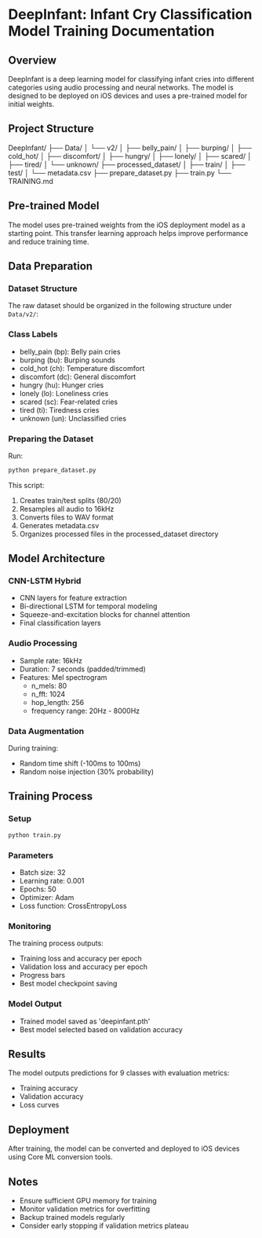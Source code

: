 # DeepInfant: Infant Cry Classification Model Training Documentation

## Overview
DeepInfant is a deep learning model for classifying infant cries into different categories using audio processing and neural networks. The model is designed to be deployed on iOS devices and uses a pre-trained model for initial weights.

## Project Structure
DeepInfant/
├── Data/
│   └── v2/
│       ├── belly_pain/
│       ├── burping/
│       ├── cold_hot/
│       ├── discomfort/
│       ├── hungry/
│       ├── lonely/
│       ├── scared/
│       ├── tired/
│       └── unknown/
├── processed_dataset/
│   ├── train/
│   ├── test/
│   └── metadata.csv
├── prepare_dataset.py
├── train.py
└── TRAINING.md

## Pre-trained Model
The model uses pre-trained weights from the iOS deployment model as a starting point. This transfer learning approach helps improve performance and reduce training time.

## Data Preparation

### Dataset Structure
The raw dataset should be organized in the following structure under `Data/v2/`:

### Class Labels
- belly_pain (bp): Belly pain cries
- burping (bu): Burping sounds
- cold_hot (ch): Temperature discomfort
- discomfort (dc): General discomfort
- hungry (hu): Hunger cries
- lonely (lo): Loneliness cries
- scared (sc): Fear-related cries
- tired (ti): Tiredness cries
- unknown (un): Unclassified cries

### Preparing the Dataset
Run:
```bash
python prepare_dataset.py
```

This script:
1. Creates train/test splits (80/20)
2. Resamples all audio to 16kHz
3. Converts files to WAV format
4. Generates metadata.csv
5. Organizes processed files in the processed_dataset directory

## Model Architecture

### CNN-LSTM Hybrid
- CNN layers for feature extraction
- Bi-directional LSTM for temporal modeling
- Squeeze-and-excitation blocks for channel attention
- Final classification layers

### Audio Processing
- Sample rate: 16kHz
- Duration: 7 seconds (padded/trimmed)
- Features: Mel spectrogram
  - n_mels: 80
  - n_fft: 1024
  - hop_length: 256
  - frequency range: 20Hz - 8000Hz

### Data Augmentation
During training:
- Random time shift (-100ms to 100ms)
- Random noise injection (30% probability)

## Training Process

### Setup
```bash
python train.py
```

### Parameters
- Batch size: 32
- Learning rate: 0.001
- Epochs: 50
- Optimizer: Adam
- Loss function: CrossEntropyLoss

### Monitoring
The training process outputs:
- Training loss and accuracy per epoch
- Validation loss and accuracy per epoch
- Progress bars
- Best model checkpoint saving

### Model Output
- Trained model saved as 'deepinfant.pth'
- Best model selected based on validation accuracy

## Results
The model outputs predictions for 9 classes with evaluation metrics:
- Training accuracy
- Validation accuracy
- Loss curves

## Deployment
After training, the model can be converted and deployed to iOS devices using Core ML conversion tools.

## Notes
- Ensure sufficient GPU memory for training
- Monitor validation metrics for overfitting
- Backup trained models regularly
- Consider early stopping if validation metrics plateau
